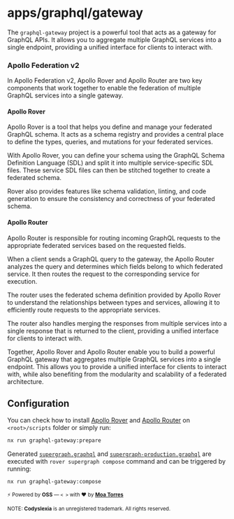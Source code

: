 # apps/graphql/gateway

The `graphql-gateway` project is a powerful tool that acts as a gateway for GraphQL APIs. It allows you to aggregate multiple GraphQL services into a single endpoint, providing a unified interface for clients to interact with.

### Apollo Federation v2

In Apollo Federation v2, Apollo Rover and Apollo Router are two key components that work together to enable the federation of multiple GraphQL services into a single gateway.

#### Apollo Rover

Apollo Rover is a tool that helps you define and manage your federated GraphQL schema. It acts as a schema registry and provides a central place to define the types, queries, and mutations for your federated services.

With Apollo Rover, you can define your schema using the GraphQL Schema Definition Language (SDL) and split it into multiple service-specific SDL files. These service SDL files can then be stitched together to create a federated schema.

Rover also provides features like schema validation, linting, and code generation to ensure the consistency and correctness of your federated schema.

#### Apollo Router

Apollo Router is responsible for routing incoming GraphQL requests to the appropriate federated services based on the requested fields.

When a client sends a GraphQL query to the gateway, the Apollo Router analyzes the query and determines which fields belong to which federated service. It then routes the request to the corresponding service for execution.

The router uses the federated schema definition provided by Apollo Rover to understand the relationships between types and services, allowing it to efficiently route requests to the appropriate services.

The router also handles merging the responses from multiple services into a single response that is returned to the client, providing a unified interface for clients to interact with.

Together, Apollo Rover and Apollo Router enable you to build a powerful GraphQL gateway that aggregates multiple GraphQL services into a single endpoint. This allows you to provide a unified interface for clients to interact with, while also benefiting from the modularity and scalability of a federated architecture.

## Configuration

You can check how to install [Apollo Rover](https://github.com/codyslexia/codyslexia/blob/main/scripts/install-apollo-rover.js) and [Apollo Router](https://github.com/codyslexia/codyslexia/blob/main/scripts/install-apollo-router.js) on `<root>/scripts` folder or simply run:

```sh
nx run graphql-gateway:prepare
```

Generated [`supergraph.graphql`](https://github.com/codyslexia/codyslexia/blob/main/apps/graphql/gateway/src/supergraph.graphql) and [`supergraph-production.graphql`](https://github.com/codyslexia/codyslexia/blob/main/apps/graphql/gateway/src/supergraph-production.graphql) are executed with `rover supergraph compose` command and can be triggered by running:

```sh
nx run graphql-gateway:compose
```

<sub>⚡️ Powered by **OSS** — `< >` with ❤️ by [**Moa Torres**](https://github.com/moatorres)</sub>

<sub>NOTE: **Codyslexia** is an unregistered trademark. All rights reserved.</sub>
